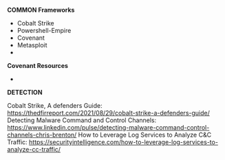 
**COMMON Frameworks**

- Cobalt Strike
- Powershell-Empire
- Covenant
- Metasploit
- 



**Covenant Resources**

- 




**DETECTION**

Cobalt Strike, A defenders Guide: https://thedfirreport.com/2021/08/29/cobalt-strike-a-defenders-guide/
Detecting Malware Command and Control Channels: https://www.linkedin.com/pulse/detecting-malware-command-control-channels-chris-brenton/
How to Leverage Log Services to Analyze C&C Traffic: https://securityintelligence.com/how-to-leverage-log-services-to-analyze-cc-traffic/
